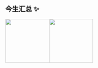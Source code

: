 ## 今生汇总 ✨

<img align="" height="138px" src="https://github-readme-stats.vercel.app/api?username=akun2333&hide_border=true" /><img align="" height="138px" src="https://github-readme-stats.vercel.app/api/top-langs/?username=akun2333&hide_border=true&layout=compact" />
